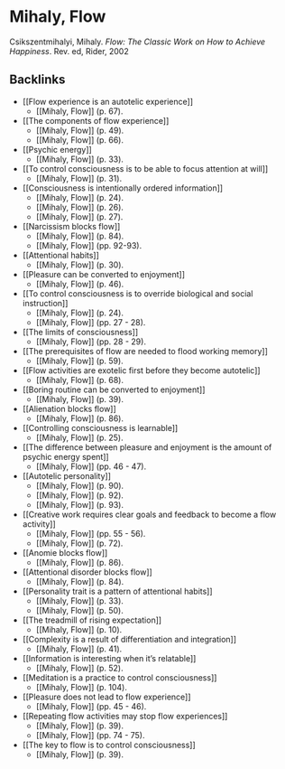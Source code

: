 # Mihaly, Flow
Csikszentmihalyi, Mihaly. *Flow: The Classic Work on How to Achieve Happiness*. Rev. ed, Rider, 2002

## Backlinks
* [[Flow experience is an autotelic experience]]
	* [[Mihaly, Flow]] (p. 67).
* [[The components of flow experience]]
	* [[Mihaly, Flow]] (p. 49).
	* [[Mihaly, Flow]] (p. 66).
* [[Psychic energy]]
	* [[Mihaly, Flow]] (p. 33).
* [[To control consciousness is to be able to focus attention at will]]
	* [[Mihaly, Flow]] (p. 31).
* [[Consciousness is intentionally ordered information]]
	* [[Mihaly, Flow]] (p. 24).
	* [[Mihaly, Flow]] (p. 26).
	* [[Mihaly, Flow]] (p. 27).
* [[Narcissism blocks flow]]
	* [[Mihaly, Flow]] (p. 84).
	* [[Mihaly, Flow]] (pp. 92-93).
* [[Attentional habits]]
	* [[Mihaly, Flow]] (p. 30).
* [[Pleasure can be converted to enjoyment]]
	* [[Mihaly, Flow]] (p. 46).
* [[To control consciousness is to override biological and social instruction]]
	* [[Mihaly, Flow]] (p. 24).
	* [[Mihaly, Flow]] (pp. 27 - 28).
* [[The limits of consciousness]]
	* [[Mihaly, Flow]] (pp. 28 - 29).
* [[The prerequisites of flow are needed to flood working memory]]
	* [[Mihaly, Flow]] (p. 59).
* [[Flow activities are exotelic first before they become autotelic]]
	* [[Mihaly, Flow]] (p. 68).
* [[Boring routine can be converted to enjoyment]]
	* [[Mihaly, Flow]] (p. 39).
* [[Alienation blocks flow]]
	* [[Mihaly, Flow]] (p. 86).
* [[Controlling consciousness is learnable]]
	* [[Mihaly, Flow]] (p. 25).
* [[The difference between pleasure and enjoyment is the amount of psychic energy spent]]
	* [[Mihaly, Flow]] (pp. 46 - 47).
* [[Autotelic personality]]
	* [[Mihaly, Flow]] (p. 90).
	* [[Mihaly, Flow]] (p. 92).
	* [[Mihaly, Flow]] (p. 93).
* [[Creative work requires clear goals and feedback to become a flow activity]]
	* [[Mihaly, Flow]] (pp. 55 - 56).
	* [[Mihaly, Flow]] (p. 72).
* [[Anomie blocks flow]]
	* [[Mihaly, Flow]] (p. 86).
* [[Attentional disorder blocks flow]]
	* [[Mihaly, Flow]] (p. 84).
* [[Personality trait is a pattern of attentional habits]]
	* [[Mihaly, Flow]] (p. 33).
	* [[Mihaly, Flow]] (p. 50).
* [[The treadmill of rising expectation]]
	* [[Mihaly, Flow]] (p. 10).
* [[Complexity is a result of differentiation and integration]]
	* [[Mihaly, Flow]] (p. 41).
* [[Information is interesting when it’s relatable]]
	* [[Mihaly, Flow]] (p. 52).
* [[Meditation is a practice to control consciousness]]
	* [[Mihaly, Flow]] (p. 104).
* [[Pleasure does not lead to flow experience]]
	* [[Mihaly, Flow]] (pp. 45 - 46).
* [[Repeating flow activities may stop flow experiences]]
	* [[Mihaly, Flow]] (p. 39).
	* [[Mihaly, Flow]] (pp. 74 - 75).
* [[The key to flow is to control consciousness]]
	* [[Mihaly, Flow]] (p. 39).

<!-- #evergreen# #literature #^inbox/book -->

<!-- {BearID:04DE2361-A5BB-488B-9F9D-33B58F91D0E5-12820-00000E335296DFED} -->
